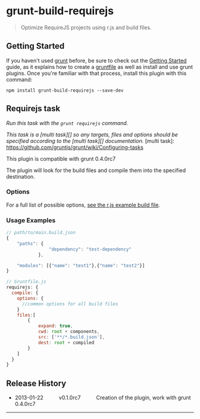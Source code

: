 # grunt-build-requirejs

> Optimize RequireJS projects using r.js and build files.


## Getting Started
If you haven't used [grunt][] before, be sure to check out the [Getting Started][] guide, as it explains how to create a [gruntfile][Getting Started] as well as install and use grunt plugins. Once you're familiar with that process, install this plugin with this command:

```shell
npm install grunt-build-requirejs --save-dev
```

[grunt]: http://gruntjs.com/
[Getting Started]: https://github.com/gruntjs/grunt/blob/devel/docs/getting_started.md


## Requirejs task
_Run this task with the `grunt requirejs` command._

_This task is a [multi task][] so any targets, files and options should be specified according to the [multi task][] documentation._
[multi task]: https://github.com/gruntjs/grunt/wiki/Configuring-tasks


This plugin is compatible with grunt 0.4.0rc7

The plugin will look for the build files and compile them into the specified destination.

### Options

For a full list of possible options, [see the r.js example build file](https://github.com/jrburke/r.js/blob/master/build/example.build.js).
### Usage Examples

```js
// path/to/main.build.json
{
    "paths": {
                "dependency": "test-dependency"
            },

    "modules": [{"name": "test1"},{"name": "test2"}]
}
```

```js
// Gruntfile.js
requirejs: {
  compile: {
    options: {
      //common options for all build files
    }
    files:[
        {
            expand: true,
            cwd: root + components,
            src: ['**/*.build.json'],
            dest: root + compiled
        }
    ]
  }
}
```


## Release History

 * 2013-01-22   v0.1.0rc7   Creation of the plugin, work with grunt 0.4.0rc7
---